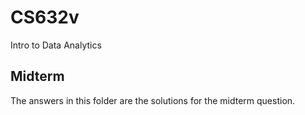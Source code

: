 # CS632v
Intro to Data Analytics

## Midterm
The answers in this folder are the solutions for the midterm question.
